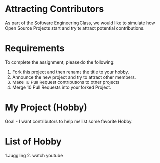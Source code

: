 # Attracting Contributors
As part of the Software Engineering Class, we would like to simulate how Open Source Projects start and try to attract potential contributions.

# Requirements
To complete the assignment, please do the following:
1. Fork this project and then rename the title to your hobby. 
2. Announce the new project and try to attract other members.
3. Make 10 Pull Request contributions to other projects
4. Merge 10 Pull Requests into your forked Project.

# My Project (Hobby)
Goal - I want contributors to help me list some favorite Hobby.

# List of Hobby
1.Juggling
2. watch youtube
